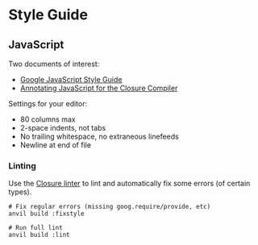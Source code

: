 # Style Guide

## JavaScript

Two documents of interest:

* [Google JavaScript Style Guide](https://google.github.io/styleguide/javascriptguide.xml)
* [Annotating JavaScript for the Closure Compiler](https://developers.google.com/closure/compiler/docs/js-for-compiler)

Settings for your editor:

* 80 columns max
* 2-space indents, not tabs
* No trailing whitespace, no extraneous linefeeds
* Newline at end of file

### Linting

Use the [Closure linter](https://developers.google.com/closure/utilities/) to lint and automatically fix some errors (of certain
types).

    # Fix regular errors (missing goog.require/provide, etc)
    anvil build :fixstyle

    # Run full lint
    anvil build :lint
